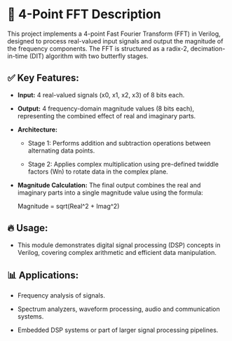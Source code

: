 # 📄 4-Point FFT Description
This project implements a 4-point Fast Fourier Transform (FFT) in Verilog, designed to process real-valued input signals and output the magnitude of the frequency components. The FFT is structured as a radix-2, decimation-in-time (DIT) algorithm with two butterfly stages.

## ✅ Key Features:
- **Input:** 4 real-valued signals (x0, x1, x2, x3) of 8 bits each.

- **Output:** 4 frequency-domain magnitude values (8 bits each), representing the combined effect of real and imaginary parts.

- **Architecture:**

	- Stage 1: Performs addition and subtraction operations between alternating data points.

	- Stage 2: Applies complex multiplication using pre-defined twiddle factors (Wn) to rotate data in the complex plane.

- **Magnitude Calculation:** The final output combines the real and imaginary parts into a single magnitude value using the formula:

	Magnitude = sqrt(Real^2 + Imag^2)

## 🔥 Usage:
- This module demonstrates digital signal processing (DSP) concepts in Verilog, covering complex arithmetic and efficient data manipulation.

## 📊 Applications:
- Frequency analysis of signals.

- Spectrum analyzers, waveform processing, audio and communication systems.

- Embedded DSP systems or part of larger signal processing pipelines.

